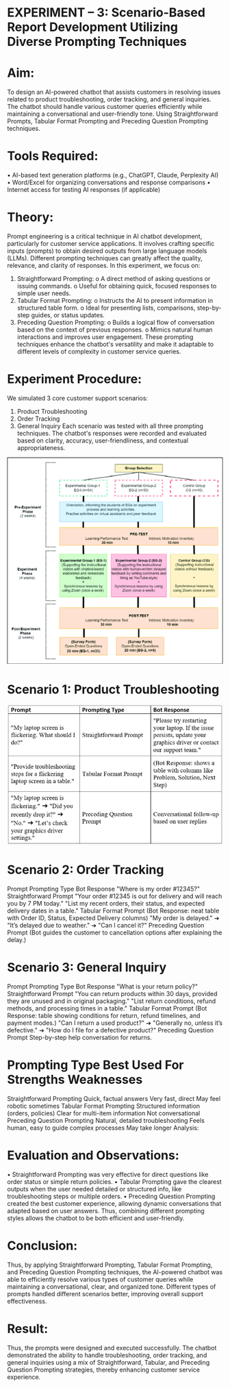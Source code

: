 # EXPERIMENT – 3: Scenario-Based Report Development Utilizing Diverse Prompting Techniques
# Aim: 
To design an AI-powered chatbot that assists customers in resolving issues related to product troubleshooting, order tracking, and general inquiries. The chatbot should handle various customer queries efficiently while maintaining a conversational and user-friendly tone. Using Straightforward Prompts, Tabular Format Prompting and Preceding Question Prompting techniques.

# Tools Required:
•	AI-based text generation platforms (e.g., ChatGPT, Claude, Perplexity AI)
•	Word/Excel for organizing conversations and response comparisons
•	Internet access for testing AI responses (if applicable)

# Theory:
Prompt engineering is a critical technique in AI chatbot development, particularly for customer service applications. It involves crafting specific inputs (prompts) to obtain desired outputs from large language models (LLMs). Different prompting techniques can greatly affect the quality, relevance, and clarity of responses.
In this experiment, we focus on:
1.	Straightforward Prompting:
o	A direct method of asking questions or issuing commands.
o	Useful for obtaining quick, focused responses to simple user needs.
2.	Tabular Format Prompting:
o	Instructs the AI to present information in structured table form.
o	Ideal for presenting lists, comparisons, step-by-step guides, or status updates.
3.	Preceding Question Prompting:
o	Builds a logical flow of conversation based on the context of previous responses.
o	Mimics natural human interactions and improves user engagement.
These prompting techniques enhance the chatbot's versatility and make it adaptable to different levels of complexity in customer service queries.

# Experiment Procedure:
We simulated 3 core customer support scenarios:
1.	Product Troubleshooting
2.	Order Tracking
3.	General Inquiry
Each scenario was tested with all three prompting techniques. The chatbot's responses were recorded and evaluated based on clarity, accuracy, user-friendliness, and contextual appropriateness.

![image alt](https://github.com/Ajay-Joshua-M/Exno.3-Prompt-Engg/blob/c96644c03d263665e34f345824c758fd6d1d97cf/IMAGES/image.png)

# Scenario 1: Product Troubleshooting

![image alt](https://github.com/Ajay-Joshua-M/Exno.3-Prompt-Engg/blob/3069c86d0c32ed5866aa41ad640ebd21ed5ab00f/IMAGES/Screenshot%202025-05-25%20232415.png)

# Scenario 2: Order Tracking
Prompt	Prompting Type	Bot Response
"Where is my order #12345?"	Straightforward Prompt	"Your order #12345 is out for delivery and will reach you by 7 PM today."
"List my recent orders, their status, and expected delivery dates in a table."	Tabular Format Prompt	(Bot Response: neat table with Order ID, Status, Expected Delivery columns)
"My order is delayed." ➔ "It’s delayed due to weather." ➔ "Can I cancel it?"	Preceding Question Prompt	(Bot guides the customer to cancellation options after explaining the delay.)

# Scenario 3: General Inquiry
Prompt	Prompting Type	Bot Response
"What is your return policy?"	Straightforward Prompt	"You can return products within 30 days, provided they are unused and in original packaging."
"List return conditions, refund methods, and processing times in a table."	Tabular Format Prompt	(Bot Response: table showing conditions for return, refund timelines, and payment modes.)
"Can I return a used product?" ➔ "Generally no, unless it’s defective." ➔ "How do I file for a defective product?"	Preceding Question Prompt	Step-by-step help conversation for returns.

# Prompting Type	Best Used For	Strengths	Weaknesses
Straightforward Prompting	Quick, factual answers	Very fast, direct	May feel robotic sometimes
Tabular Format Prompting	Structured information (orders, policies)	Clear for multi-item information	Not conversational
Preceding Question Prompting	Natural, detailed troubleshooting	Feels human, easy to guide complex processes	May take longer
Analysis:

# Evaluation and Observations:
•	Straightforward Prompting was very effective for direct questions like order status or simple return policies.
•	Tabular Prompting gave the clearest outputs when the user needed detailed or structured info, like troubleshooting steps or multiple orders.
•	Preceding Question Prompting created the best customer experience, allowing dynamic conversations that adapted based on user answers.
Thus, combining different prompting styles allows the chatbot to be both efficient and user-friendly.

# Conclusion:
Thus, by applying Straightforward Prompting, Tabular Format Prompting, and Preceding Question Prompting techniques, the AI-powered chatbot was able to efficiently resolve various types of customer queries while maintaining a conversational, clear, and organized tone.
Different types of prompts handled different scenarios better, improving overall support effectiveness.

# Result:
Thus, the prompts were designed and executed successfully.
The chatbot demonstrated the ability to handle troubleshooting, order tracking, and general inquiries using a mix of Straightforward, Tabular, and Preceding Question Prompting strategies, thereby enhancing customer service experience.



